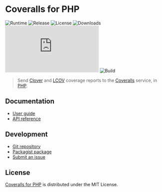 # Coveralls for PHP
![Runtime](https://badgen.net/packagist/php/cedx/coveralls) ![Release](https://badgen.net/packagist/v/cedx/coveralls) ![License](https://badgen.net/packagist/license/cedx/coveralls) ![Downloads](https://badgen.net/packagist/dt/cedx/coveralls) ![Coverage](https://badgen.net/coveralls/c/github/cedx/coveralls.php) ![Build](https://badgen.net/github/checks/cedx/coveralls.php/main)

> Send [Clover](https://www.atlassian.com/software/clover) and [LCOV](http://ltp.sourceforge.net/coverage/lcov.php) coverage reports
> to the [Coveralls](https://coveralls.io) service, in [PHP](https://www.php.net).

## Documentation
- [User guide](https://docs.belin.io/coveralls.php)
- [API reference](https://api.belin.io/coveralls.php)

## Development
- [Git repository](https://git.belin.io/cedx/coveralls.php)
- [Packagist package](https://packagist.org/packages/cedx/coveralls)
- [Submit an issue](https://git.belin.io/cedx/coveralls.php/issues)

## License
[Coveralls for PHP](https://docs.belin.io/coveralls.php) is distributed under the MIT License.
